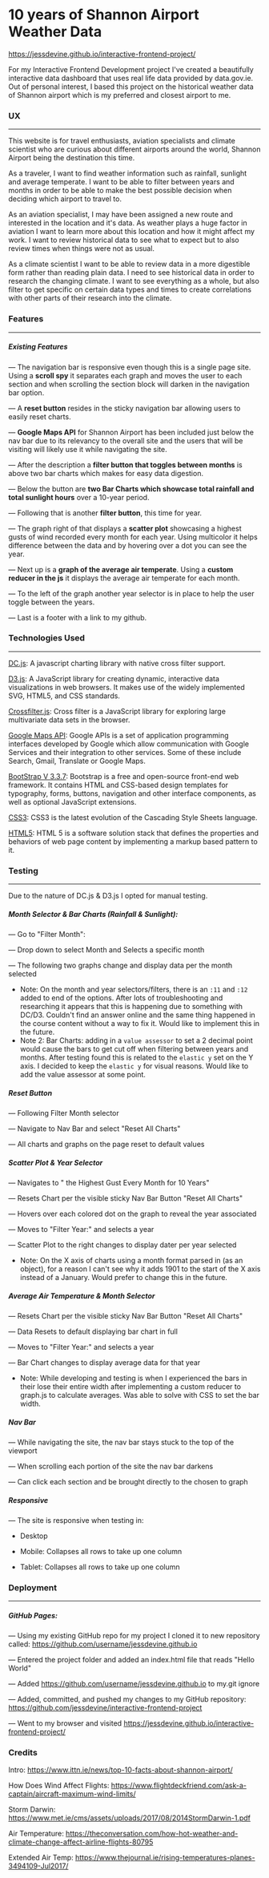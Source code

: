 # 10 years of Shannon Airport Weather Data

https://jessdevine.github.io/interactive-frontend-project/

For my Interactive Frontend Development project I've created a beautifully interactive data dashboard
that uses real life data provided by data.gov.ie. Out of personal interest, I based this project
on the historical weather data of Shannon airport which is my preferred and closest airport to me.


### UX
---

This website is for travel enthusiasts, aviation specialists and climate scientist who are 
curious about different airports around the world, Shannon Airport being the destination this time.

As a traveler, I want to find weather information such as rainfall, sunlight and average temperate.
I want to be able to filter between years and months in order to be able to make the best possible decision
when deciding which airport to travel to. 

As an aviation specialist, I may have been assigned a new route and interested in the location
and it's data. As weather plays a huge factor in aviation I want to learn more about this location
and how it might affect my work. I want to review historical data to see what to expect but to also
review times when things were not as usual.

As a climate scientist I want to be able to review data in a more digestible form rather than
reading plain data. I need to see historical data in order to research the changing climate. I
want to see everything as a whole, but also filter to get specific on certain data types and times
to create correlations with other parts of their research into the climate.


### Features
---

##### Existing Features
— The navigation bar is responsive even though this is a single page site. Using a **scroll spy** it
separates each graph and moves the user to each section and when scrolling the section block will darken in the navigation bar option. 

— A **reset button** resides in the sticky navigation bar allowing users to easily reset charts. 

— **Google Maps API** for Shannon Airport has been included just below the nav bar due to its relevancy
to the overall site and the users that will be visiting will likely use it while navigating the site.

— After the description a **filter button that toggles between months** is above two bar charts
which makes for easy data digestion. 

— Below the button are **two Bar Charts which showcase total rainfall and total sunlight hours**
over a 10-year period.

— Following that is another **filter button**, this time for year. 

— The graph right of that displays a **scatter plot** showcasing a highest gusts of wind recorded every month 
for each year. Using multicolor it helps difference between the data and by hovering over a dot you can
see the year.

— Next up is a **graph of the average air temperate**. Using a **custom reducer in the js** it displays
the average air temperate for each month. 

— To the left of the graph another year selector is in place to help the user toggle between the years.

— Last is a footer with a link to my github.


### Technologies Used
---

[DC.js](https://dc-js.github.io/dc.js/): A javascript charting library with native cross filter support.

[D3.js](https://d3js.org/): A JavaScript library for creating dynamic, interactive data visualizations 
in web browsers. It makes use of the widely implemented SVG, HTML5, and CSS standards.

[Crossfilter.js](http://square.github.io/crossfilter/): Cross filter is a JavaScript library for exploring large multivariate 
data sets in the browser. 

[Google Maps API](https://developers.google.com/maps/documentation/): Google APIs is a set of application programming interfaces developed by Google which allow communication with Google Services and their 
integration to other services. Some of these include Search, Gmail, Translate or Google Maps.

[BootStrap V 3.3.7](https://getbootstrap.com/docs/3.3/): Bootstrap is a free and open-source front-end web framework. It contains HTML and CSS-based design templates for typography, forms, buttons,
navigation and other interface components, as well as optional JavaScript extensions.

[CSS3](https://developer.mozilla.org/en-US/docs/Web/CSS/CSS3): CSS3 is the latest evolution of the Cascading Style Sheets language.

[HTML5](https://developer.mozilla.org/en-US/docs/Web/Guide/HTML/HTML5): HTML 5 is a software solution stack that defines the properties and behaviors of web page content 
by implementing a markup based pattern to it.


### Testing
---

Due to the nature of DC.js & D3.js I opted for manual testing. 

##### Month Selector & Bar Charts (Rainfall & Sunlight):

— Go to "Filter Month":

— Drop down to select Month and Selects a specific month 

— The following two graphs change and display data per the month selected

- Note: On the month and year selectors/filters, there is an `:11` and `:12` added to end of the options. After lots of troubleshooting
 and researching it appears that this is happening due to something with DC/D3. Couldn't find an answer online
and the same thing happened in the course content without a way to fix it. Would like to implement this in
the future.
- Note 2: Bar Charts: adding in a `value assessor` to set a 2 decimal point would cause the 
bars to get cut off when filtering between years and months. After testing found this is related to the
`elastic y` set on the Y axis. I decided to keep the `elastic y` for visual reasons. Would like to add
the value assessor at some point. 


##### Reset Button 

— Following Filter Month selector

— Navigate to Nav Bar and select "Reset All Charts"

— All charts and graphs on the page reset to default values


##### Scatter Plot & Year Selector 

— Navigates to " the Highest Gust Every Month for 10 Years"

— Resets Chart per the visible sticky Nav Bar Button "Reset All Charts"

— Hovers over each colored dot on the graph to reveal the year associated 

— Moves to "Filter Year:" and selects a year

— Scatter Plot to the right changes to display dater per year selected

- Note: On the X axis of charts using a month format parsed in (as an object), for a reason I can't see why
it adds 1901 to the start of the X axis instead of a January. Would prefer to change this in the future. 



##### Average Air Temperature & Month Selector

— Resets Chart per the visible sticky Nav Bar Button "Reset All Charts"

— Data Resets to default displaying bar chart in full

— Moves to "Filter Year:" and selects a year

— Bar Chart changes to display average data for that year 

- Note: While developing and testing is when I experienced the bars in their lose their entire width 
 after implementing a custom reducer to graph.js to calculate averages. Was able to solve
with CSS to set the bar width.


##### Nav Bar

— While navigating the site, the nav bar stays stuck to the top of the viewport 

— When scrolling each portion of the site the nav bar darkens 

— Can click each section and be brought directly to the chosen to graph


##### Responsive

— The site is responsive when testing in:

- Desktop 

-  Mobile: Collapses all rows to take up one column 

- Tablet: Collapses all rows to take up one column 


### Deployment
---

##### GitHub Pages:

— Using my existing GitHub repo for my project I cloned it to new repository called: 
https://github.com/username/jessdevine.github.io

— Entered the project folder and added an index.html file that reads "Hello World"

— Added https://github.com/username/jessdevine.github.io to my.git ignore

— Added, committed, and pushed my changes to my GitHub repository: 
https://github.com/jessdevine/interactive-frontend-project

— Went to my browser and visited https://jessdevine.github.io/interactive-frontend-project/


### Credits

Intro: https://www.ittn.ie/news/top-10-facts-about-shannon-airport/

How Does Wind Affect Flights: https://www.flightdeckfriend.com/ask-a-captain/aircraft-maximum-wind-limits/

Storm Darwin: https://www.met.ie/cms/assets/uploads/2017/08/2014StormDarwin-1.pdf

Air Temperature: https://theconversation.com/how-hot-weather-and-climate-change-affect-airline-flights-80795

Extended Air Temp: https://www.thejournal.ie/rising-temperatures-planes-3494109-Jul2017/